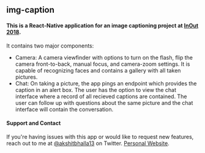 ## img-caption

#### This is a React-Native application for an image captioning project at [InOut 2018](https://hackinout.co).

It contains two major components: 
- Camera: A camera viewfinder with options to turn on the flash, flip the camera front-to-back, manual focus, and camera-zoom settings. It is capable of recognizing faces and contains a gallery with all taken pictures. 
- Chat: On taking a picture, the app pings an endpoint which provides the caption in an alert box. The user has the option to view the chat interface where a record of all recieved captions are contained. The user can follow up with questions about the same picture and the chat interface will contain the conversation.

#### Support and Contact

If you're having issues with this app or would like to request new features, reach out to me at [@akshitbhalla13](https://twitter.com/akshitbhalla13) on Twitter. [Personal Website](https://akshitbhalla.github.io).
